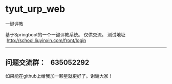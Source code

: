 # tyut_urp_web

一键评教

基于Springboot的一个一键评教系统。
仅供交流。
测试地址  http://school.liuyinxin.com/front/login

---
问题交流群：   635052292
---
如果能在github上给我加一颗星就更好了。谢谢大家！

